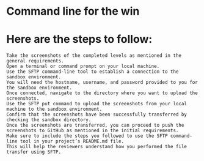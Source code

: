 # Command line for the win

#	Here are the steps to follow:

	Take the screenshots of the completed levels as mentioned in the general requirements.
	Open a terminal or command prompt on your local machine.
	Use the SFTP command-line tool to establish a connection to the sandbox environment.
	You will need the hostname, username, and password provided to you for the sandbox environment.
	Once connected, navigate to the directory where you want to upload the screenshots.
	Use the SFTP put command to upload the screenshots from your local machine to the sandbox environment.
	Confirm that the screenshots have been successfully transferred by checking the sandbox directory.
	Once the screenshots are transferred, you can proceed to push the screenshots to GitHub as mentioned in the initial requirements.
	Make sure to include the steps you followed to use the SFTP command-line tool in your project’s README.md file.
	This will help the reviewers understand how you performed the file transfer using SFTP.

